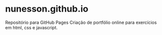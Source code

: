 # nunesson.github.io
Repositório para GitHub Pages
Criação de portfólio online para exercícios em html, css e javascript.
